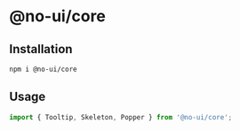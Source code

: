 # @no-ui/core

## Installation

```sh
npm i @no-ui/core
```

## Usage

```javascript
import { Tooltip, Skeleton, Popper } from '@no-ui/core';
```
